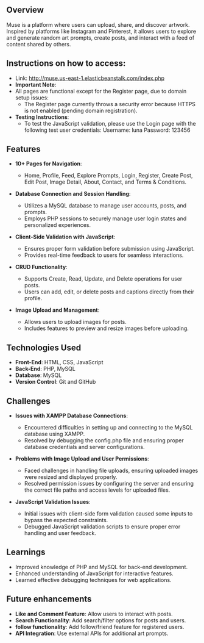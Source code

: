 ## Overview
Muse is a platform where users can upload, share, and discover artwork. Inspired by platforms like Instagram and Pinterest, it allows users to explore and generate random art prompts, create posts, and interact with a feed of content shared by others.

## Instructions on how to access:
- Link: http://muse.us-east-1.elasticbeanstalk.com/index.php
- **Important Note**:
- All pages are functional except for the Register page, due to domain setup issues:
    - The Register page currently throws a security error because HTTPS is not enabled (pending domain registration).
- **Testing Instructions**:
    - To test the JavaScript validation, please use the Login page with the following test user credentials:
        Username: luna
        Password: 123456

## Features
- **10+ Pages for Navigation**:
    - Home, Profile, Feed, Explore Prompts, Login, Register, Create Post, Edit Post, Image Detail, About, Contact, and Terms & Conditions.

- **Database Connection and Session Handling**:
    - Utilizes a MySQL database to manage user accounts, posts, and prompts.
    - Employs PHP sessions to securely manage user login states and personalized experiences.

- **Client-Side Validation with JavaScript**:
    - Ensures proper form validation before submission using JavaScript.
    - Provides real-time feedback to users for seamless interactions.

- **CRUD Functionality**:
    - Supports Create, Read, Update, and Delete operations for user posts.
    - Users can add, edit, or delete posts and captions directly from their profile.

- **Image Upload and Management**:
    - Allows users to upload images for posts.
    - Includes features to preview and resize images before uploading.

## Technologies Used
- **Front-End**: HTML, CSS, JavaScript
- **Back-End**: PHP, MySQL
- **Database**: MySQL
- **Version Control**: Git and GitHub

## Challenges
- **Issues with XAMPP Database Connections**:
    - Encountered difficulties in setting up and connecting to the MySQL database using XAMPP. 
    - Resolved by debugging the config.php file and ensuring proper database credentials and server configurations.

- **Problems with Image Upload and User Permissions**:
    - Faced challenges in handling file uploads, ensuring uploaded images were resized and displayed properly. 
    - Resolved permission issues by configuring the server and ensuring the correct file paths and access levels for uploaded files.

- **JavaScript Validation Issues**:
    - Initial issues with client-side form validation caused some inputs to bypass the expected constraints. 
    - Debugged JavaScript validation scripts to ensure proper error handling and user feedback.

## Learnings
- Improved knowledge of PHP and MySQL for back-end development.
- Enhanced understanding of JavaScript for interactive features.
- Learned effective debugging techniques for web applications.

## Future enhancements
- **Like and Comment Feature**: Allow users to interact with posts.
- **Search Functionality**: Add search/filter options for posts and users.
- **follow functionality**: Add follow/friend feature for registered users.
- **API Integration**: Use external APIs for additional art prompts.


